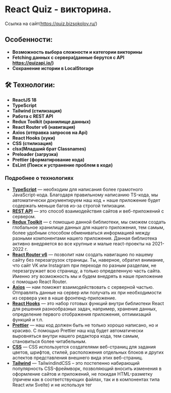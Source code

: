 # React Quiz - викторина.

Ссылка на сайт(https://quiz.bizsokolov.ru/)

## Особенности:
- **Возможность выбора сложности и категории викторины**
- **Fetching данных с сервера(данные берутся с API https://quizapi.io/)**
- **Сохранение истории в LocalStorage**

## 🛠 Технологии:

- **ReactJS 18**
- **TypeScript**
-  **Tailwind (стилизация)**
- **Работа с REST API**
- **Redux Toolkit (хранилище данных)**
- **React Router v6 (навигация)**
- **Axios (отправка запросов на Api)**
- **React Hooks (хуки)**
- **CSS (стилизация)**
- **clsx(Младший брат Classnames)**
- **Preloader (загрузка)**
- **Prettier (форматирование кода)**
- **EsLint (Поиск и устранение проблем в коде)**

### Подробнее о технологиях

- **[TypeScript](https://www.typescriptlang.org/)** — необходим для написания более грамотного JavaScript-кода. Благодаря правильному написанию TS-кода, мы автоматически документируем наш код + наше приложение будет содержать меньше багов из-за строгой типизации.
- **[REST API](https://quizapi.io/)** — это способ взаимодействия сайтов и веб-приложений с сервером. 
- **[Redux Toolkit](https://redux-toolkit.js.org/)** — с помощью данной библиотеки, мы сможем создать глобальное хранилище данных для нашего приложения, тем самым, более удобным способом обмениваться информацией между разными компонентами нашего приложения. Данная библиотека активно внедряется во все крупные и малые react-проекты на 2021-2022 г.
- **[React Router v6](https://reactrouter.com/docs/en/v6/getting-started/overview)** — позволит нам создать навигацию по нашему сайту без перезагрузок страницы. Ты, наверное, обратил внимание, что сайт VK или Instagram при переходе по разным разделам, не перезагружает всю страницу, а только определенную часть сайта. Именно эту возможность мы и будем внедрять в наше приложение с помощью React Router.
- **[Axios](https://github.com/axios/axios)** — нам поможет взаимодействовать с серверной частью. Отправлять данные на сервер или получать их при необходимости из сервера уже в наше фронтенд-приложение.
- **[React Hooks](https://ru.reactjs.org/docs/hooks-intro.html)** — это набор готовых функций внутри библиотеки React для решения разнообразных задач, например, хранение данных, определение первого отображения приложения, оптимизаций функций и т.п.
- **[Prettier](https://prettier.io/)** — наш код должен быть не только хорошо написано, но и красиво. С помощью Prettier наш код будет автоматически выровняться внутри нашего редактора кода, тем самым, становиться более читабельным.
- **[CSS](https://sass-scss.ru/)** — CSS используется создателями веб-страниц для задания цветов, шрифтов, стилей, расположения отдельных блоков и других аспектов представления внешнего вида этих веб-страниц. 
- **[Tailwind](https://tailwindcss.com/)** — TailwindindCSS – это постепенно набирающий популярность CSS-фреймворк, позволяющий вносить изменения в оформление сайтов и приложений, не покидая HTML-разметку (причем как в соответствующих файлах, так и в компонентах типа React или Svelte) и не используя тег <style>.

Режим разработки:
1. npm i - установка зависимостей.
2. npm run dev

Режим Production:
1. npm i - установка зависимостей.
2. npm run dev
